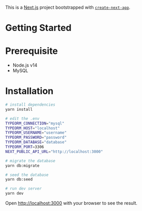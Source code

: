 This is a [Next.js](https://nextjs.org/) project bootstrapped with [`create-next-app`](https://github.com/vercel/next.js/tree/canary/packages/create-next-app).

# Getting Started

# Prerequisite

- Node.js v14
- MySQL

# Installation

```bash
# install dependencies
yarn install

# edit the .env
TYPEORM_CONNECTION="mysql"
TYPEORM_HOST="localhost"
TYPEORM_USERNAME="username"
TYPEORM_PASSWORD="password"
TYPEORM_DATABASE="database"
TYPEORM_PORT=3306
NEXT_PUBLIC_API_URL="http://localhost:3000"

# migrate the database
yarn db:migrate

# seed the database
yarn db:seed

# run dev server
yarn dev
```

Open [http://localhost:3000](http://localhost:3000) with your browser to see the result.
